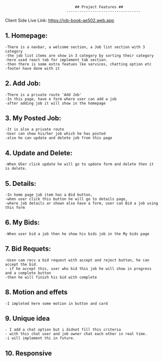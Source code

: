                                     ## Project Features ##
                                ----------------------------------

Client Side Live Link: https://job-book-ae502.web.app

## 1. Homepage:
    -There is a navbar, a welcome section, a Job list section with 3 category
    -the job list items are show in 3 category by sorting their category
    -here used react tab for implement tab section.
    -then there is some extra featues lke services, chatting option etc
    -footer have done with it
## 2. Add  Job:
    -There is a private route 'Add Job'
    -In this page, have e form where user can add a job
    -after adding job it will show in the homepage
## 3. My Posted Job:
    -It is also a private route
    -User can show his/her job which he has posted
    -also he can update and delete job from this page
## 4. Update and Delete:
    -When USer click update he will go to update form and delete then it is delete.
## 5. Details:
    -In home page job item has a Bid button,
    -when user click this button he will go to details page,
    -where job details ar shown also have a form, user can Bid a job using this form
## 6. My Bids:
    -When user bid a job then he show his bids job in the My bids page

## 7. Bid Requets:
    -Usen cam recv a bid request with accept and reject button, he can accept the bid.
    - if he accept this, user who bid this job he will show in progress and a complete button
    -then he will finish his bid with complete

## 8. Motion and effets
    -I impleted here some motion in button and card
## 9. Unique idea
    - I add a chat option but i didnot fill this criteria
    - with this chat user and job owner chat each other in real time.
    -i will implement thi in future.
## 10. Responsive
